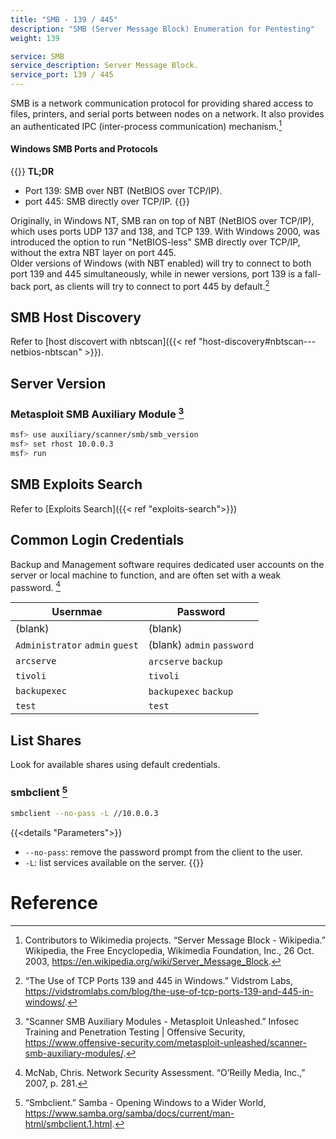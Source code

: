 ```yaml
---
title: "SMB - 139 / 445"
description: "SMB (Server Message Block) Enumeration for Pentesting"
weight: 139

service: SMB
service_description: Server Message Block.
service_port: 139 / 445
---
```

SMB is a network communication protocol for providing shared access to files, printers, and serial ports between nodes on a network. It also provides an authenticated IPC (inter-process communication) mechanism.[^wiki-smb]

#### Windows SMB Ports and Protocols

{{<hint info>}}
**TL;DR**
- Port 139: SMB over NBT (NetBIOS over TCP/IP).
- port 445: SMB directly over TCP/IP.
{{</hint>}}

Originally, in Windows NT, SMB ran on top of NBT (NetBIOS over TCP/IP), which uses ports UDP 137 and 138, and TCP 139. With Windows 2000, was introduced the option to run "NetBIOS-less" SMB directly over TCP/IP, without the extra NBT layer on port 445.  
Older versions of Windows (with NBT enabled) will try to connect to both port 139 and 445 simultaneously, while in newer versions, port 139 is a fall-back port, as clients will try to connect to port 445 by default.[^vidstrom-smb-ports]

## SMB Host Discovery

Refer to [host discovert with nbtscan]({{< ref "host-discovery#nbtscan---netbios-nbtscan" >}}).

## Server Version

### Metasploit SMB Auxiliary Module [^metasploit-smb-auxiliary-module]

```sh
msf> use auxiliary/scanner/smb/smb_version
msf> set rhost 10.0.0.3
msf> run
```

## SMB Exploits Search

Refer to [Exploits Search]({{< ref "exploits-search">}})

## Common Login Credentials

Backup and Management software requires dedicated user accounts on the server or local machine to function, and are often set with a weak password. [^mcnab-nsa]

| Usernmae | Password |
| -------- | -------- |
| (blank) | (blank) |
| `Administrator` `admin` `guest` | (blank) `admin` `password` |
| `arcserve` | `arcserve` `backup` |
| `tivoli` | `tivoli` |
| `backupexec` | `backupexec` `backup` |
| `test` | `test` |

## List Shares

Look for available shares using default credentials.

### smbclient [^smbclient]
```sh
smbclient --no-pass -L //10.0.0.3
```
{{<details "Parameters">}}
- `--no-pass`: remove the password prompt from the client to the user.
- `-L`: list services available on the server.
{{</details>}}

# Reference

[^wiki-smb]: Contributors to Wikimedia projects. “Server Message Block - Wikipedia.” Wikipedia, the Free Encyclopedia, Wikimedia Foundation, Inc., 26 Oct. 2003, https://en.wikipedia.org/wiki/Server_Message_Block.
[^vidstrom-smb-ports]: “The Use of TCP Ports 139 and 445 in Windows.” Vidstrom Labs, https://vidstromlabs.com/blog/the-use-of-tcp-ports-139-and-445-in-windows/.
[^metasploit-smb-auxiliary-module]: “Scanner SMB Auxiliary Modules - Metasploit Unleashed.” Infosec Training and Penetration Testing | Offensive Security, https://www.offensive-security.com/metasploit-unleashed/scanner-smb-auxiliary-modules/.
[^mcnab-nsa]: McNab, Chris. Network Security Assessment. “O’Reilly Media, Inc.,” 2007, p. 281.
[^smbclient]: “Smbclient.” Samba - Opening Windows to a Wider World, https://www.samba.org/samba/docs/current/man-html/smbclient.1.html.
